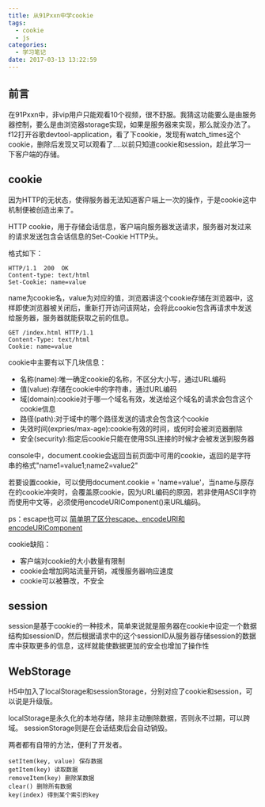 ```yaml
---
title: 从91Pxxn中学cookie
tags:
  - cookie
  - js
categories:
  - 学习笔记
date: 2017-03-13 13:22:59
---
```



## 前言

在91Pxxn中，非vip用户只能观看10个视频，很不舒服。我猜这功能要么是由服务器控制，要么是由浏览器storage实现，如果是服务器来实现，那么就没办法了。f12打开谷歌devtool-application，看了下cookie，发现有watch_times这个cookie，删除后发现又可以观看了....以前只知道cookie和session，趁此学习一下客户端的存储。

<!-- more -->

## cookie

因为HTTP的无状态，使得服务器无法知道客户端上一次的操作，于是cookie这中机制便被创造出来了。

HTTP cookie，用于存储会话信息，客户端向服务器发送请求，服务器对发过来的请求发送包含会话信息的Set-Cookie HTTP头。

格式如下：
```
HTTP/1.1  200  OK
Content-type: text/html
Set-Cookie: name=value
```
name为cookie名，value为对应的值，浏览器讲这个cookie存储在浏览器中，这样即使浏览器被关闭后，重新打开访问该网站，会将此cookie包含再请求中发送给服务器，服务器就能获取之前的信息。
```
GET /index.html HTTP/1.1
Content-Type: text/html
Cookie: name=value
```
cookie中主要有以下几块信息：
- 名称(name):唯一确定cookie的名称，不区分大小写，通过URL编码
- 值(value):存储在cookie中的字符串，通过URL编码
- 域(domain):cookie对于哪一个域名有效，发送给这个域名的请求会包含这个cookie信息
- 路径(path):对于域中的哪个路径发送的请求会包含这个cookie
- 失效时间(expries/max-age):cookie有效的时间，或何时会被浏览器删除
- 安全(security):指定后cookie只能在使用SSL连接的时候才会被发送到服务器

console中，document.cookie会返回当前页面中可用的cookie，返回的是字符串的格式"name1=value1;name2=value2"

若要设置cookie，可以使用document.cookie = 'name=value'，当name与原存在的cookie冲突时，会覆盖原cookie，因为URL编码的原因，若非使用ASCII字符而使用中文等，必须使用encodeURIComponent()来URL编码。

ps：escape也可以
[简单明了区分escape、encodeURI和encodeURIComponent](http://www.cnblogs.com/season-huang/p/3439277.html)

cookie缺陷：
- 客户端对cookie的大小数量有限制
- cookie会增加网站流量开销，减慢服务器响应速度
- cookie可以被篡改，不安全

## session

session是基于cookie的一种技术，简单来说就是服务器在cookie中设定一个数据结构如sessionID，然后根据请求中的这个sessionID从服务器存储session的数据库中获取更多的信息，这样就能使数据更加的安全也增加了操作性

## WebStorage

H5中加入了localStorage和sessionStorage，分别对应了cookie和session，可以说是升级版。

localStorage是永久化的本地存储，除非主动删除数据，否则永不过期，可以跨域。
sessionStorage则是在会话结束后会自动销毁。

两者都有自带的方法，便利了开发者。

```
setItem(key, value) 保存数据
getItem(key) 读取数据
removeItem(key) 删除某数据
clear() 删除所有数据
key(index) 得到某个索引的key
```
